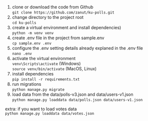 1. clone or download the code from Github  
```git clone https://github.com/zanut/ku-polls.git```  
2. change directory to the project root  
```cd ku-polls```
3. create a virtual environment and install dependencies)  
```python -m venv venv```
4. create .env file in the project from sample.env  
```cp sample.env .env```
5. configure the .env setting details already explaned in the .env file  
```nano .env```
6. activate the virtual environment  
```venv\Scripts\activate``` (Windows)  
```source venv/bin/activate``` (MacOS, Linux)
7. install dependencies  
```pip install -r requirements.txt```
8. run migrations  
```python manage.py migrate```
9. load data from the data/polls-v3.json and data/users-v1.json  
```python manage.py loaddata data/polls.json data/users-v1.json```

extra: if you want to load votes data  
```python manage.py loaddata data/votes.json```
